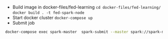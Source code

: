 - Build image in docker-files/fed-learning `cd docker-files/fed-learning/` `docker build . -t fed-spark-node`
- Start docker cluster `docker-compose up`
- Submit job
```bash
docker-compose exec spark-master  spark-submit --master spark://spark-master:7077 /app/spark-fed-heart.py
```

